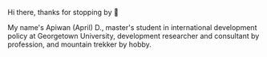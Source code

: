 Hi there, thanks for stopping by 👋

My name's Apiwan (April) D., master's student in international development policy at Georgetown University, development researcher and consultant by profession, and mountain trekker by hobby.
